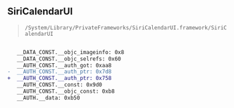 ## SiriCalendarUI

> `/System/Library/PrivateFrameworks/SiriCalendarUI.framework/SiriCalendarUI`

```diff

   __DATA_CONST.__objc_imageinfo: 0x8
   __DATA_CONST.__objc_selrefs: 0x60
   __AUTH_CONST.__auth_got: 0xaa8
-  __AUTH_CONST.__auth_ptr: 0x7d8
+  __AUTH_CONST.__auth_ptr: 0x758
   __AUTH_CONST.__const: 0x9d0
   __AUTH_CONST.__objc_const: 0xb8
   __AUTH.__data: 0xb50

```
